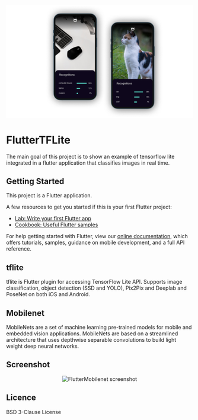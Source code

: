 <div align="center">
<img src="https://raw.githubusercontent.com/MCarlomagno/FlutterMobilenet/master/assets/flutterMobilenet.png" alt="flutter mobilenet banner"/>
</div>

# FlutterTFLite
The main goal of this project is to show an example of tensorflow lite integrated in a flutter application that classifies images in real time.

## Getting Started

This project is a Flutter application.

A few resources to get you started if this is your first Flutter project:

- [Lab: Write your first Flutter app](https://flutter.dev/docs/get-started/codelab)
- [Cookbook: Useful Flutter samples](https://flutter.dev/docs/cookbook)

For help getting started with Flutter, view our
[online documentation](https://flutter.dev/docs), which offers tutorials,
samples, guidance on mobile development, and a full API reference.

## tflite
tflite is Flutter plugin for accessing TensorFlow Lite API. Supports image classification, object detection (SSD and YOLO), Pix2Pix and Deeplab and PoseNet on both iOS and Android.

## Mobilenet
MobileNets are a set of machine learning pre-trained models for mobile and embedded vision applications. MobileNets
are based on a streamlined architecture that uses depthwise separable convolutions to build light weight deep
neural networks.

## Screenshot
<div align="center">
<img src="https://raw.githubusercontent.com/MCarlomagno/assets/master/FlutterMobilenet.gif" alt="FlutterMobilenet screenshot" width="300"/>
</div>

## Licence
BSD 3-Clause License